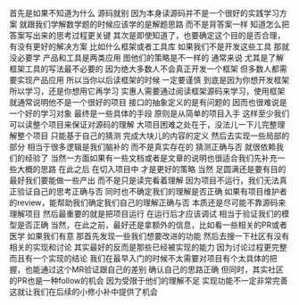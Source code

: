 首先是如果不知道为什么 源码就别 因为本身读源码并不是一个很好的实践学习方案 就跟我们学解数学题的时候应该学的是解题思路 而不是背答案一样 知道怎么把答案写出来的思考过程更关键
其次是即使知道了，也要确定这个目的是否合理，有没有更好的解决方案 比如什么框架或者工具库 如果我们不是开发这些工具 那就没必要学  产品和工具是两类应用 图他们的策略是不一样的 通常来说 尤其是了解框架工具的写法最不必要的 因为绝大多数人不会真正开发一个框架 但多数人都需要实现产品应用 所以当你以后读框架的时候 一定要谨慎 到底是因为你想开发框架所以学习，还是你想用它再学习 实惠人需要通过阅读框架源码来学习，使用框架就通常说明他不是一个很好的项目 接口的抽象定义的是有问题的 因而也很难说是一个好的学习对象
最终是一些具体的手段 原则是从简单的项目入手 这样至少我们可以读整个项目来保证对源码的理解 大项目困难之处在于，没法儿一下儿完整理解整个项目 只能基于自己的猜测 完成大块儿的内容的定义 然后去实现一些局部的部分 相当于很多逻辑是我们脑补的 而不是真实存在的 猜测正确与否 就很依赖我们的经验了 当然一方面如果有一些文档或者是文章的说明也很适合我们先补充一些大概的思路 在此之后 在切入项目中 才是更好的策略
当然 足圆满还是要有目的 最好我们要能做一些产出 而不是只是读完看着理解 因为项目不运行，我们无法真正验证自己的思考正确与否 同时也不确定我们的理解是否正确 如果有项目维护者的review，能帮助我们确定我们自己的理解正确与否 本质还是尽可能不靠源码来理解项目
然后最重要的就是把项目运行 在运行后才应该调试 相当于验证我们的模型是否正确
当然，在此之前，最好还是拿额外的信息，比如看一些相关的PR或者医学 如果我们有意 那首先发现一些我们想要改进的功能 然后去搜一下社区有没有相关的实现和讨论 其实最好的反而是那些已经被实现的能力 因为讨论过程更完整 而且有一个实现的结论 我们在最早入门的时候不太需要对项目有个太具体的把握，也能通过这个MR验证跟自己的差别 确认自己的思路正确
但同时，其实社区的PR也是一种follow的机会 因为受限于他们的理解不足 实现功能不一定非常完善 这就让我们在后续的小修小补中提供了机会